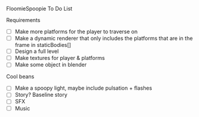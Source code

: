 FloomieSpoopie To Do List

Requirements
- [ ] Make more platforms for the player to traverse on
- [ ] Make a dynamic renderer that only includes the platforms that are in the frame in staticBodies[]
- [ ] Design a full level
- [ ] Make textures for player & platforms
- [ ] Make some object in blender

Cool beans
- [ ] Make a spoopy light, maybe include pulsation + flashes
- [ ] Story? Baseline story
- [ ] SFX
- [ ] Music
